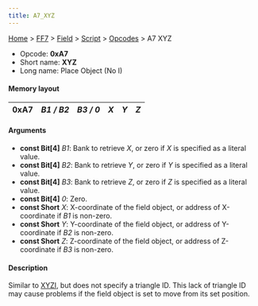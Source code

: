 ```yaml
---
title: A7_XYZ
---
```


[Home](../../../../Main_Page.md) > [FF7](../../../../FF7.md) > [Field](../../../Field.md) > [Script](../../Script.md) > [Opcodes](../Opcodes.md) > A7 XYZ

-   Opcode: **0xA7**
-   Short name: **XYZ**
-   Long name: Place Object (No I)

#### Memory layout

| 0xA7 | *B1 / B2* | *B3 / 0* | *X* | *Y* | *Z* |
|------|-----------|----------|-----|-----|-----|

#### Arguments

-   **const Bit\[4\]** *B1*: Bank to retrieve *X*, or zero if *X* is specified as a literal value.
-   **const Bit\[4\]** *B2*: Bank to retrieve *Y*, or zero if *Y* is specified as a literal value.
-   **const Bit\[4\]** *B3*: Bank to retrieve *Z*, or zero if *Z* is specified as a literal value.
-   **const Bit\[4\]** *0*: Zero.
-   **const Short** *X*: X-coordinate of the field object, or address of X-coordinate if *B1* is non-zero.
-   **const Short** *Y*: Y-coordinate of the field object, or address of Y-coordinate if *B2* is non-zero.
-   **const Short** *Z*: Z-coordinate of the field object, or address of Z-coordinate if *B3* is non-zero.

#### Description

Similar to [XYZI](A5_XYZI.md), but does not specify a triangle ID. This lack of triangle ID may cause problems if the field object is set to move from its set position.
